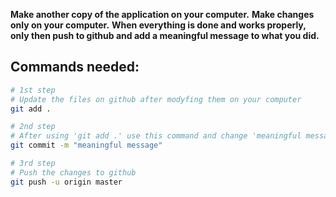 **Make another copy of the application on your computer.**
**Make changes only on your computer.**
**When everything is done and works properly, only then push to github and add a meaningful message to what you did.**


## Commands needed:

``` bash
# 1st step
# Update the files on github after modyfing them on your computer
git add . 

# 2nd step
# After using 'git add .' use this command and change 'meaningful message' to a message that explains what you modified in the application
git commit -m "meaningful message"

# 3rd step
# Push the changes to github
git push -u origin master
```

